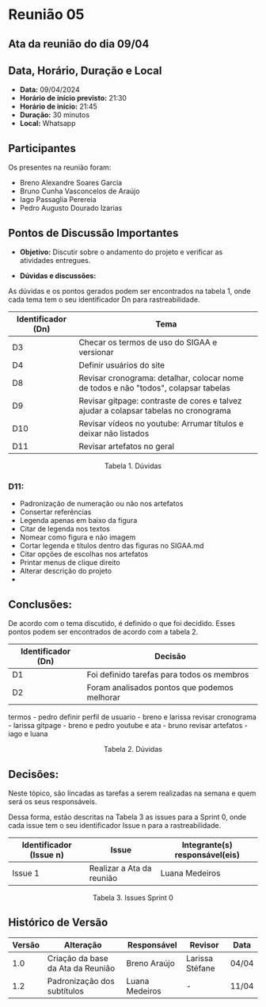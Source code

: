 # Reunião 05

## Ata da reunião do dia 09/04

## Data, Horário, Duração e Local

- **Data:** 09/04/2024
- **Horário de início previsto:** 21:30
- **Horário de início:** 21:45
- **Duração:** 30 minutos
- **Local:** Whatsapp


## Participantes

Os presentes na reunião foram:

- Breno Alexandre Soares Garcia
- Bruno Cunha Vasconcelos de Araújo
- Iago Passaglia Perereia
- Pedro Augusto Dourado Izarias

## Pontos de Discussão Importantes

- **Objetivo:** Discutir sobre o andamento do projeto e verificar as atividades entregues.

- **Dúvidas e discussões:**

As dúvidas e os pontos gerados podem ser encontrados na tabela 1, onde cada tema tem o seu identificador Dn para rastreabilidade.

| Identificador (Dn) | Tema                                                                                                              |
| ------------------ | ----------------------------------------------------------------------------------------------------------------- |
| D3                 | Checar os termos de uso do SIGAA e versionar                                                                      |
| D4                 | Definir usuários do site                                                                                          |
| D8                 | Revisar cronograma: detalhar, colocar nome de todos e não "todos", colapsar tabelas                               |
| D9                 | Revisar gitpage: contraste de cores e talvez ajudar a colapsar tabelas no cronograma                              |
| D10                | Revisar vídeos no youtube: Arrumar títulos e deixar não listados                                                  |
| D11                | Revisar artefatos no geral                                                                                        |

<p align="center"> Tabela 1. Dúvidas </p>

### **D11:**
* Padronização de numeração ou não nos artefatos
* Consertar referências
* Legenda apenas em baixo da figura
* Citar de legenda nos textos
* Nomear como figura e não imagem
* Cortar legenda e títulos dentro das figuras no SIGAA.md
* Citar opções de escolhas nos artefatos
* Printar menus de clique direito
* Alterar descrição do projeto
* 

## Conclusões: 

De acordo com o tema discutido, é definido o que foi decidido. Esses pontos podem ser encontrados de acordo com a tabela 2.

| Identificador (Dn) | Decisão |
| - | - |
| D1 | Foi definido tarefas para todos os membros  | 
| D2 | Foram analisados pontos que podemos melhorar |

termos - pedro
definir perfil de usuario - breno e larissa
revisar cronograma - larissa
gitpage - breno e pedro
youtube e ata - bruno
revisar artefatos - iago e luana

<p align="center"> Tabela 2. Dúvidas </p>

## Decisões:

Neste tópico, são lincadas as tarefas a serem realizadas na semana e quem será os seus responsáveis.

Dessa forma, estão descritas na Tabela 3 as issues para a Sprint 0, onde cada issue tem o seu identificador Issue n para a rastreabilidade.

| Identificador (Issue n) | Issue | Integrante(s) responsável(eis) |
| - | - | - |
| Issue 1 | Realizar a Ata da reunião  | Luana Medeiros | 



<p align="center"> Tabela 3. Issues Sprint 0 </p>

## Histórico de Versão

| Versão | Alteração | Responsável | Revisor | Data |
| - | - | - | - | - |
| 1.0 | Criação da base da Ata da Reunião | Breno Araújo | Larissa Stéfane| 04/04 |
| 1.2 | Padronização dos subtítulos | Luana Medeiros  | - | 11/04 |
